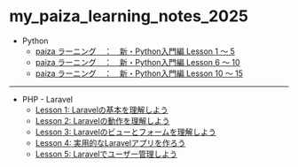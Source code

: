 # my_paiza_learning_notes_2025


- Python 
  - [paiza ラーニング　：　新・Python入門編 Lesson 1 ～ 5](./paiza_python_lessons/paiza_lesson01-05.md)
  - [paiza ラーニング　：　新・Python入門編 Lesson 6 ～ 10](./paiza_python_lessons/paiza_lesson06-09.md)
  - [paiza ラーニング　：　新・Python入門編 Lesson 10 ～ 15](./paiza_python_lessons/paiza_lesson10-15.md)

---

- PHP - Laravel
  - [Lesson 1: Laravelの基本を理解しよう](./paiza_laravel_lessons/lesson01.md)
  - [Lesson 2: Laravelの動作を理解しよう](./paiza_laravel_lessons/lesson02.md) 
  - [Lesson 3: Laravelのビューとフォームを理解しよう](./paiza_laravel_lessons/lesson03.md) 
  - [Lesson 4: 実用的なLaravelアプリを作ろう](./paiza_laravel_lessons/lesson04.md)
  - [Lesson 5: Laravelでユーザー管理しよう](./paiza_laravel_lessons/lesson05.md)
